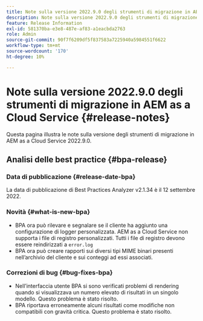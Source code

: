 ```yaml
---
title: Note sulla versione 2022.9.0 degli strumenti di migrazione in AEM as a Cloud Service
description: Note sulla versione 2022.9.0 degli strumenti di migrazione in AEM as a Cloud Service
feature: Release Information
exl-id: 581370ba-e3e8-487e-af83-a1eacbda2763
role: Admin
source-git-commit: 90f7f6209df5f837583a7225940a5984551f6622
workflow-type: tm+mt
source-wordcount: '170'
ht-degree: 10%

---
```


# Note sulla versione 2022.9.0 degli strumenti di migrazione in AEM as a Cloud Service {#release-notes}

Questa pagina illustra le note sulla versione degli strumenti di migrazione in AEM as a Cloud Service 2022.9.0.

## Analisi delle best practice {#bpa-release}

### Data di pubblicazione {#release-date-bpa}

La data di pubblicazione di Best Practices Analyzer v2.1.34 è il 12 settembre 2022.

### Novità {#what-is-new-bpa}

* BPA ora può rilevare e segnalare se il cliente ha aggiunto una configurazione di logger personalizzata. AEM as a Cloud Service non supporta i file di registro personalizzati. Tutti i file di registro devono essere reindirizzati a `error.log`
* BPA ora può creare rapporti sui diversi tipi MIME binari presenti nell’archivio del cliente e sui conteggi ad essi associati.

### Correzioni di bug {#bug-fixes-bpa}

* Nell’interfaccia utente BPA si sono verificati problemi di rendering quando si visualizzava un numero elevato di risultati in un singolo modello. Questo problema è stato risolto.
* BPA riportava erroneamente alcuni risultati come modifiche non compatibili con gravità critica. Questo problema è stato risolto.
